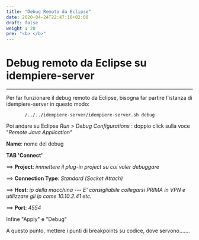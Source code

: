 ```yaml
---
title: "Debug Remoto da Eclipse"
date: 2020-04-24T22:47:10+02:00
draft: false
weight : 20
pre: "<b> </b>"
---
```


# Debug remoto da Eclipse su idempiere-server

---

Per far funzionare il debug remoto da Eclipse, bisogna far partire l'istanza di idempiere-server in questo modo:

```
       /../../idempiere-server/idempiere-server.sh debug
```

Poi andare su Eclipse *Run* > *Debug Configurations* : doppio click sulla voce "*Remote Java Application*"

**Name**: nome del debug

**TAB 'Connect'**

==> **Project**: *immettere il plug-in project su cui voler debuggare*

==> **Connection Type**: *Standard (Socket Attach)*

==> **Host**: *ip della macchina --- E' consigliabile collegarsi PRIMA in VPN e utilizzare gli ip come 10.10.2.41 etc.*

==> **Port**: *4554*

Infine "Apply" e "Debug"

 A questo punto, mettere i punti di breakpoints su codice, dove servono.......

